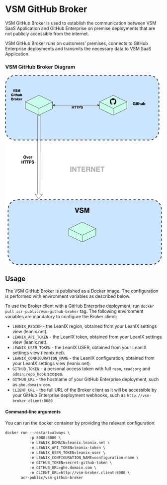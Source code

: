 # VSM GitHub Broker

VSM GitHub Broker is used to establish the communication between VSM SaaS Application and GitHub Enterprise on premise
deployments that are not publicly accessible from the internet.

VSM GitHub Broker runs on customers' premises, connects to GitHub Enterprise deployments and transmits the necessary 
data to VSM SaaS Application.

### VSM GitHub Broker Diagram

![github-broker-diagram](docs/VSM_GitHub_Broker.png)

## Usage

The VSM GitHub Broker is published as a Docker image. The configuration is performed with environment variables as 
described below.

To use the Broker client with a GitHub Enterprise deployment, run `docker pull acr-public/vsm-github-broker` tag. The following environment variables are mandatory to configure the Broker client:

- `LEANIX_REGION` - the LeanIX region, obtained from your LeanIX settings view (leanix.net).
- `LEANIX_API_TOKEN` - the LeanIX token, obtained from your LeanIX settings view (leanix.net).
- `LEANIX_USER_TOKEN` - the LeanIX USER, obtained from your LeanIX settings view (leanix.net).
- `LEANIX_CONFIGURATION_NAME` - the LeanIX configuration, obtained from your LeanIX settings view (leanix.net).
- `GITHUB_TOKEN` - a personal access token with full `repo`, `read:org` and `admin:repo_hook` scopes.
- `GITHUB_URL` - the hostname of your GitHub Enterprise deployment, such as `ghe.domain.com`.
- `CLIENT_URL` - the full URL of the Broker client as it will be accessible by your GitHub Enterprise deployment webhooks, such as `http://vsm-broker.client:8080`

#### Command-line arguments

You can run the docker container by providing the relevant configuration:

```console
docker run --restart=always \
           -p 8080:8080 \
           -e LEANIX_DOMAIN=leanix.leanix.net \
           -e LEANIX_API_TOKEN=leanix-token \
           -e LEANIX_USER_TOKEN=leanix-user \
           -e LEANIX_CONFIGURATION_NAME=configuration-name \
           -e GITHUB_TOKEN=secret-github-token \
           -e GITHUB_URL=ghe.domain.com \
           -e CLIENT_URL=http://vsm-broker.client:8080 \
       acr-public/vsm-github-broker